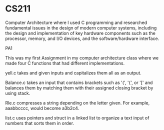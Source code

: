 # CS211
Computer Architecture where I used C programming and researched fundamental issues in the design of modern computer systems, including the design and implementation of key hardware components such as the processor, memory, and I/O devices, and the software/hardware interface.

PA1

This was my first Assignment in my computer architecture class where we made four C functions that had different implementations. 

yell.c takes and given inputs and capitalizes them all as an output. 

Balance.c takes an input that contains brackets such as '(', '{', or '[' and balances them by matching them with their assigned closing bracket by using stack. 

Rle.c compresses a string depending on the letter given. For example, aaabbcccc, would become a3b2c4.

list.c uses pointers and struct in a linked list to organize a text input of numbers that sorts them in order.
